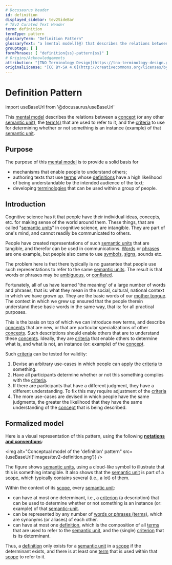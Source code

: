 ```yaml
---
# Docusaurus header
id: definition
displayed_sidebar: tev2SideBar
# TEv2 Curated Text Header
term: definition
termType: pattern
glossaryTerm: "Definition Pattern"
glossaryText: "a [mental model](@) that describes the relations between a [concept](@) (or any other [semantic unit](@)), the [term(s)](@) that are used to refer to it, and the [criteria](@) to use for determining whether or not something is an instance (example) of that [semantic unit](@)."
grouptags: [ ]
formPhrases: [ "definition{ss}-pattern{ss}" ]
# Origins/Acknowledgements
attribution: "[TNO Terminology Design](https://tno-terminology-design.github.io/tev2-specifications/docs)"
originalLicense: "[CC BY-SA 4.0](http://creativecommons.org/licenses/by-sa/4.0/?ref=chooser-v1)"
---
```


# Definition Pattern

import useBaseUrl from '@docusaurus/useBaseUrl'

This [mental model](@) describes the relations between a [concept](@) (or any other [semantic unit](@)), the [term(s)](@) that are used to refer to it, and the [criteria](@) to use for determining whether or not something is an instance (example) of that [semantic unit](@).

## Purpose

The purpose of this [mental model](@) is to provide a solid basis for 

- mechanisms that enable people to understand others;
- authoring texts that use [terms](@) whose [definitions](@) have a high likelihood of being understandable by the intended audience of the text;
- developing [terminologies](@) that can be used within a group of people.

## Introduction

Cognitive science has it that people have their individual ideas, concepts, etc. for making sense of the world around them. These things, that are called "[semantic units](@)" in cognitive science, are intangible. They are part of one's mind, and cannot readily be communicated to others.

People have created representations of such [semantic units](@) that are tangible, and therefor can be used in communications. [Words](https://en.wikipedia.org/wiki/Word) or [phrases](https://en.wikipedia.org/wiki/Phrase) are one example, but people also came to use [symbols](https://en.wikipedia.org/wiki/Symbol), [signs](https://en.wikipedia.org/wiki/Sign_(semiotics)), sounds etc.

The problem here is that there typically is no guarantee that people use such representations to refer to the same [semantic units](@). The result is that words or phrases may be [ambiguous](https://en.wikipedia.org/wiki/Ambiguity), or [conflated](https://en.wikipedia.org/wiki/Conflation).

Fortunately, all of us have learned 'the meaning' of a large number of words and phrases, that is: what they mean in the social, cultural, national context in which we have grown up. They are the basic words of our [mother tongue](https://en.wikipedia.org/wiki/First_language). The context in which we grew up ensured that the people therein understand these basic words in the same way, that is: for all practical purposes.

This is the basis on top of which we can introduce new terms, and describe [concepts](semantic-units@) that are new, or that are particular specializations of other [concepts](semantic-units@). Such descriptions should enable others that are to understand these [concepts](semantic-units@). Ideally, they are [criteria](@) that enable others to determine what is, and what is not, an instance (or: example) of the [concept](semantic-unit@). 

Such [criteria](@) can be tested for validity:

1. Devise an arbitrary use-cases in which people can  apply the [criteria](@) to something.
2. Have all participants determine whether or not this something complies with the [criteria](@).
3. If there are participants that have a different judgment, they have a different understanding. To fix this may require adjustment of the [criteria](@)
4. The more use-cases are devised in which people have the same judgments, the greater the likelihood that they have the same understanding of the [concept](semantic-unit@) that is being described.

## Formalized model
Here is a visual representation of this pattern, using the following **[notations and conventions](/docs/miscellaneous/notations-and-conventions#pattern-diagram-notations)**:

<img
  alt="Conceptual model of the 'definition' pattern"
  src={useBaseUrl('images/tev2-definition.png')}
/>

The figure shows [semantic units](@), using a cloud-like symbol to illustrate that this is something intangible. It also shows that the [semantic unit](@) is part of a [scope](@), which typically contains several (i.e., a lot) of them.

Within the context of its [scope](@), every [semantic unit](@):

- can have at most one determinant, i.e., a [criterion](@) (a description) that can be used to determine whether or not something is an instance (or: example) of that [semantic-unit](@).
- can be represented by any number of [words or phrases (terms)](term@), which are synonyms (or aliases) of each other.
- can have at most one [definition](@), which is the composition of all [terms](scoped-term@) that are used to refer to the [semantic unit](@), and the (single) [criterion](@) that is its determinant.

Thus, a [definition](@) only exists for a [semantic unit](@) in a [scope](@) if the determinant exists, and there is at least one [term](@) that is used within that [scope](@) to refer to it.